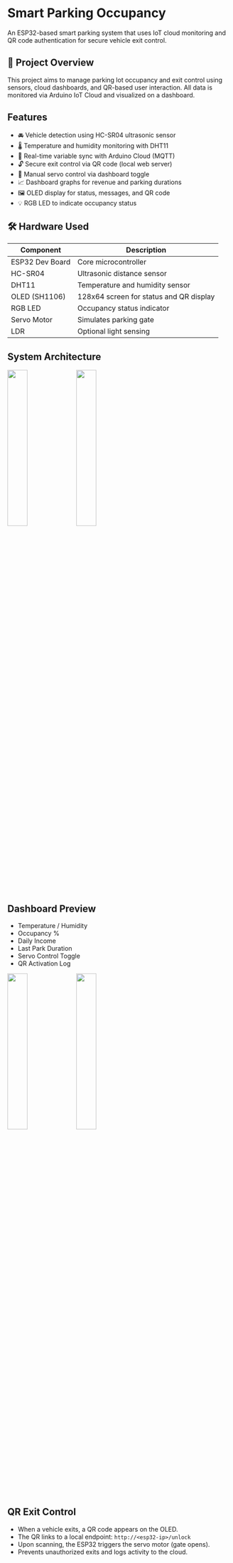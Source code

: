 # Smart Parking Occupancy

An ESP32-based smart parking system that uses IoT cloud monitoring and QR code authentication for secure vehicle exit control.

## 🔧 Project Overview

This project aims to manage parking lot occupancy and exit control using sensors, cloud dashboards, and QR-based user interaction. All data is monitored via Arduino IoT Cloud and visualized on a dashboard.

## Features

- 🚘 Vehicle detection using HC-SR04 ultrasonic sensor  
- 🌡️ Temperature and humidity monitoring with DHT11  
- 📶 Real-time variable sync with Arduino Cloud (MQTT)  
- 🔓 Secure exit control via QR code (local web server)  
- 📲 Manual servo control via dashboard toggle  
- 📈 Dashboard graphs for revenue and parking durations  
- 🖼 OLED display for status, messages, and QR code  
- 💡 RGB LED to indicate occupancy status

## 🛠️ Hardware Used

| Component        | Description                              |
|------------------|------------------------------------------|
| ESP32 Dev Board  | Core microcontroller                     |
| HC-SR04          | Ultrasonic distance sensor               |
| DHT11            | Temperature and humidity sensor          |
| OLED (SH1106)    | 128x64 screen for status and QR display  |
| RGB LED          | Occupancy status indicator               |
| Servo Motor      | Simulates parking gate                   |
| LDR              | Optional light sensing                   |


## System Architecture
<img src="https://github.com/user-attachments/assets/96710e68-a9e6-47fa-9737-34cabb7545da" width=30% height=30%>
<img src="https://github.com/user-attachments/assets/1c89c96d-04bd-4e05-96d8-b0b8fc6b96bc" width=30% height=30%>


## Dashboard Preview

- Temperature / Humidity
- Occupancy %
- Daily Income
- Last Park Duration
- Servo Control Toggle
- QR Activation Log
<img src="https://github.com/user-attachments/assets/1f3543c9-ce18-4e16-90db-ee57e8f7b4f0" width=30% height=30%>
<img src="https://github.com/user-attachments/assets/9def991b-9618-4eef-bc6e-375a36835bca" width=30% height=30%>

## QR Exit Control

- When a vehicle exits, a QR code appears on the OLED.
- The QR links to a local endpoint: `http://<esp32-ip>/unlock`
- Upon scanning, the ESP32 triggers the servo motor (gate opens).
- Prevents unauthorized exits and logs activity to the cloud.
